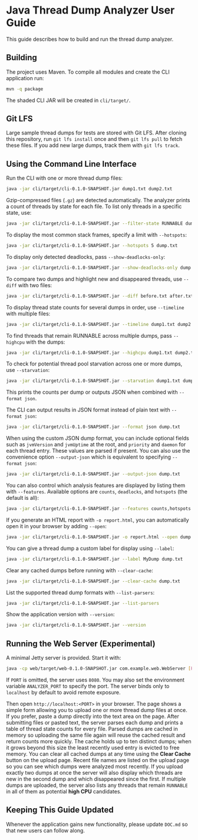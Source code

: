 # Java Thread Dump Analyzer User Guide

This guide describes how to build and run the thread dump analyzer.

## Building

The project uses Maven. To compile all modules and create the CLI application run:

```bash
mvn -q package
```

The shaded CLI JAR will be created in `cli/target/`.

## Git LFS

Large sample thread dumps for tests are stored with Git LFS. After cloning this
repository, run `git lfs install` once and then `git lfs pull` to fetch these
files. If you add new large dumps, track them with `git lfs track`.

## Using the Command Line Interface

Run the CLI with one or more thread dump files:

```bash
java -jar cli/target/cli-0.1.0-SNAPSHOT.jar dump1.txt dump2.txt
```

Gzip-compressed files (`.gz`) are detected automatically.
The analyzer prints a count of threads by state for each file.
To list only threads in a specific state, use:

```bash
java -jar cli/target/cli-0.1.0-SNAPSHOT.jar --filter-state RUNNABLE dump.txt
```

To display the most common stack frames, specify a limit with `--hotspots`:

```bash
java -jar cli/target/cli-0.1.0-SNAPSHOT.jar --hotspots 5 dump.txt
```

To display only detected deadlocks, pass `--show-deadlocks-only`:

```bash
java -jar cli/target/cli-0.1.0-SNAPSHOT.jar --show-deadlocks-only dump.txt
```

To compare two dumps and highlight new and disappeared threads, use `--diff` with two files:

```bash
java -jar cli/target/cli-0.1.0-SNAPSHOT.jar --diff before.txt after.txt
```

To display thread state counts for several dumps in order, use `--timeline` with multiple files:

```bash
java -jar cli/target/cli-0.1.0-SNAPSHOT.jar --timeline dump1.txt dump2.txt
```

To find threads that remain RUNNABLE across multiple dumps, pass `--highcpu` with the dumps:

```bash
java -jar cli/target/cli-0.1.0-SNAPSHOT.jar --highcpu dump1.txt dump2.txt
```

To check for potential thread pool starvation across one or more dumps, use `--starvation`:

```bash
java -jar cli/target/cli-0.1.0-SNAPSHOT.jar --starvation dump1.txt dump2.txt
```

This prints the counts per dump or outputs JSON when combined with `--format json`.

The CLI can output results in JSON format instead of plain text with `--format json`:

```bash
java -jar cli/target/cli-0.1.0-SNAPSHOT.jar --format json dump.txt
```
When using the custom JSON dump format, you can include optional fields such as
`jvmVersion` and `jvmUptime` at the root, and `priority` and `daemon` for each
thread entry. These values are parsed if present.
You can also use the convenience option `--output-json` which is equivalent to
specifying `--format json`:
```bash
java -jar cli/target/cli-0.1.0-SNAPSHOT.jar --output-json dump.txt
```

You can also control which analysis features are displayed by listing them with `--features`.
Available options are `counts`, `deadlocks`, and `hotspots` (the default is all):

```bash
java -jar cli/target/cli-0.1.0-SNAPSHOT.jar --features counts,hotspots dump.txt
```

If you generate an HTML report with `-o report.html`, you can automatically open
it in your browser by adding `--open`:

```bash
java -jar cli/target/cli-0.1.0-SNAPSHOT.jar -o report.html --open dump.txt
```

You can give a thread dump a custom label for display using `--label`:

```bash
java -jar cli/target/cli-0.1.0-SNAPSHOT.jar --label MyDump dump.txt
```

Clear any cached dumps before running with `--clear-cache`:

```bash
java -jar cli/target/cli-0.1.0-SNAPSHOT.jar --clear-cache dump.txt
```

List the supported thread dump formats with `--list-parsers`:

```bash
java -jar cli/target/cli-0.1.0-SNAPSHOT.jar --list-parsers
```

Show the application version with `--version`:

```bash
java -jar cli/target/cli-0.1.0-SNAPSHOT.jar --version
```

## Running the Web Server (Experimental)

A minimal Jetty server is provided. Start it with:

```bash
java -cp web/target/web-0.1.0-SNAPSHOT.jar com.example.web.WebServer [PORT]
```
If `PORT` is omitted, the server uses `8080`. You may also set the environment
variable `ANALYZER_PORT` to specify the port. The server binds only to
`localhost` by default to avoid remote exposure.

Then open `http://localhost:<PORT>` in your browser. The page shows a simple
form allowing you to upload one or more thread dump files at once. If you prefer,
paste a dump directly into the text area on the page. After submitting files or
pasted text, the server parses each dump and prints a table of thread state counts for every file.
Parsed dumps are cached in memory so uploading the same file again will reuse
the cached result and return counts more quickly. The cache holds up to ten
distinct dumps; when it grows beyond this size the least recently used entry
is evicted to free memory.
You can clear all cached dumps at any time using the **Clear Cache** button on
the upload page.
Recent file names are listed on the upload page so you can see which
dumps were analyzed most recently.
If you upload exactly two dumps at once the server will also display which
threads are new in the second dump and which disappeared since the first.
If multiple dumps are uploaded, the server also lists any threads that remain
`RUNNABLE` in all of them as potential **high CPU** candidates.

## Keeping This Guide Updated

Whenever the application gains new functionality, please update `DOC.md` so that new users can follow along.
